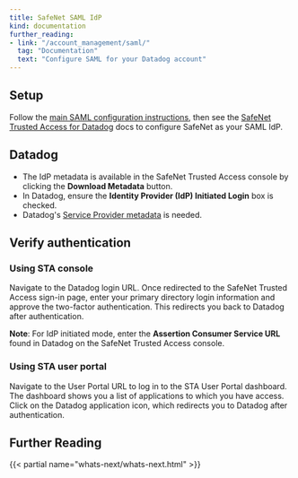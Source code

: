 ```yaml
---
title: SafeNet SAML IdP
kind: documentation
further_reading:
- link: "/account_management/saml/"
  tag: "Documentation"
  text: "Configure SAML for your Datadog account"
---
```


## Setup

Follow the [main SAML configuration instructions][1], then see the [SafeNet Trusted Access for Datadog][2] docs to configure SafeNet as your SAML IdP.

## Datadog

* The IdP metadata is available in the SafeNet Trusted Access console by clicking the **Download Metadata** button.
* In Datadog, ensure the **Identity Provider (IdP) Initiated Login** box is checked.
* Datadog's [Service Provider metadata][3] is needed.

## Verify authentication

### Using STA console

Navigate to the Datadog login URL. Once redirected to the SafeNet Trusted Access sign-in page, enter your primary directory login information and approve the two-factor authentication. This redirects you back to Datadog after authentication.

**Note**: For IdP initiated mode, enter the **Assertion Consumer Service URL** found in Datadog on the SafeNet Trusted Access console.

### Using STA user portal

Navigate to the User Portal URL to log in to the STA User Portal dashboard. The dashboard shows you a list of applications to which you have access. Click on the Datadog application icon, which redirects you to Datadog after authentication.

## Further Reading

{{< partial name="whats-next/whats-next.html" >}}

[1]: /account_management/saml/#configure-saml
[2]: https://resources.safenetid.com/help/Datadog/Index.htm
[3]: https://app.datadoghq.com/account/saml/metadata.xml
